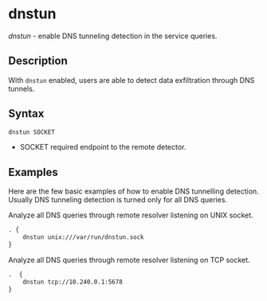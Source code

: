 # dnstun

_dnstun_ - enable DNS tunneling detection in the service queries.

## Description

With `dnstun` enabled, users are able to detect data exfiltration through DNS
tunnels.

## Syntax

```txt
dnstun SOCKET
```

* SOCKET required endpoint to the remote detector.

## Examples

Here are the few basic examples of how to enable DNS tunnelling detection.
Usually DNS tunneling detection is turned only for all DNS queries.

Analyze all DNS queries through remote resolver listening on UNIX socket.
```txt
. {
    dnstun unix:///var/run/dnstun.sock
}
```

Analyze all DNS queries through remote resolver listening on TCP socket.
```txt
.  {
    dnstun tcp://10.240.0.1:5678
}
```
